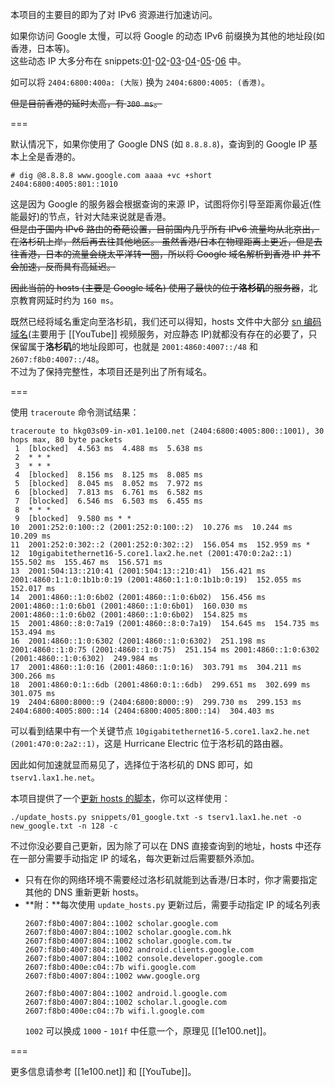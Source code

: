 本项目的主要目的即为了对 IPv6 资源进行加速访问。

如果你访问 Google 太慢，可以将 Google 的动态 IPv6 前缀换为其他的地址段(如香港，日本等)。  
这些动态 IP 大多分布在 snippets:[01]-[02]-[03]-[04]-[05]-[06] 中。

如可以将 `2404:6800:400a: (大阪)` 换为 `2404:6800:4005: (香港)`。  

~~但是目前香港的延时太高，有 `300 ms`。~~

===

默认情况下，如果你使用了 Google DNS (如 `8.8.8.8`)，查询到的 Google IP 基本上全是香港的。
```
# dig @8.8.8.8 www.google.com aaaa +vc +short 
2404:6800:4005:801::1010
```
这是因为 Google 的服务器会根据查询的来源 IP，试图将你引导至距离你最近(性能最好)的节点，针对大陆来说就是香港。  
~~但是由于国内 IPv6 路由的奇葩设置，目前国内几乎所有 IPv6 流量均从北京出，在洛杉矶上岸，然后再去往其他地区。
虽然香港/日本在物理距离上更近，但是去往香港，日本的流量会绕太平洋转一圈，所以将 Google 域名解析到香港 IP 并不会加速，反而具有高延迟。~~

~~因此当前的 hosts (主要是 Google 域名) 使用了最快的位于**洛杉矶**的服务器~~，北京教育网延时约为 `160 ms`。

既然已经将域名重定向至洛杉矶，我们还可以得知，hosts 文件中大部分 [sn 编码域名](sn-domains)(主要用于 [[YouTube]] 视频服务，对应静态 IP)就都没有存在的必要了，只保留属于**洛杉矶**的地址段即可，也就是 `2001:4860:4007::/48` 和 `2607:f8b0:4007::/48`。  
不过为了保持完整性，本项目还是列出了所有域名。

===

使用 `traceroute` 命令测试结果：
```
traceroute to hkg03s09-in-x01.1e100.net (2404:6800:4005:800::1001), 30 hops max, 80 byte packets
 1  [blocked]  4.563 ms  4.488 ms  5.638 ms
 2  * * *
 3  * * *
 4  [blocked]  8.156 ms  8.125 ms  8.085 ms
 5  [blocked]  8.045 ms  8.052 ms  7.972 ms
 6  [blocked]  7.813 ms  6.761 ms  6.582 ms
 7  [blocked]  6.546 ms  6.503 ms  6.455 ms
 8  * * *
 9  [blocked]  9.580 ms * *
10  2001:252:0:100::2 (2001:252:0:100::2)  10.276 ms  10.244 ms  10.209 ms
11  2001:252:0:302::2 (2001:252:0:302::2)  156.054 ms  152.959 ms *
12  10gigabitethernet16-5.core1.lax2.he.net (2001:470:0:2a2::1)  155.502 ms  155.467 ms  156.571 ms
13  2001:504:13::210:41 (2001:504:13::210:41)  156.421 ms 2001:4860:1:1:0:1b1b:0:19 (2001:4860:1:1:0:1b1b:0:19)  152.055 ms  152.017 ms
14  2001:4860::1:0:6b02 (2001:4860::1:0:6b02)  156.456 ms 2001:4860::1:0:6b01 (2001:4860::1:0:6b01)  160.030 ms 2001:4860::1:0:6b02 (2001:4860::1:0:6b02)  154.825 ms
15  2001:4860::8:0:7a19 (2001:4860::8:0:7a19)  154.645 ms  154.735 ms  153.494 ms
16  2001:4860::1:0:6302 (2001:4860::1:0:6302)  251.198 ms 2001:4860::1:0:75 (2001:4860::1:0:75)  251.154 ms 2001:4860::1:0:6302 (2001:4860::1:0:6302)  249.984 ms
17  2001:4860::1:0:16 (2001:4860::1:0:16)  303.791 ms  304.211 ms  300.266 ms
18  2001:4860:0:1::6db (2001:4860:0:1::6db)  299.651 ms  302.699 ms  301.075 ms
19  2404:6800:8000::9 (2404:6800:8000::9)  299.730 ms  299.153 ms 2404:6800:4005:800::14 (2404:6800:4005:800::14)  304.403 ms
```
可以看到结果中有一个关键节点 `10gigabitethernet16-5.core1.lax2.he.net (2001:470:0:2a2::1)`，这是 Hurricane Electric 位于洛杉矶的路由器。

因此如何加速就显而易见了，选择位于洛杉矶的 DNS 即可，如 `tserv1.lax1.he.net`。

本项目提供了一个[更新 hosts 的脚本]，你可以这样使用：
```
./update_hosts.py snippets/01_google.txt -s tserv1.lax1.he.net -o new_google.txt -n 128 -c 
```
不过你没必要自己更新，因为除了可以在 DNS 直接查询到的地址，hosts 中还存在一部分需要手动指定 IP 的域名，每次更新过后需要额外添加。

* 只有在你的网络环境不需要经过洛杉矶就能到达香港/日本时，你才需要指定其他的 DNS 重新更新 hosts。
* **附：**每次使用 `update_hosts.py` 更新过后，需要手动指定 IP 的域名列表
  ```
  2607:f8b0:4007:804::1002 scholar.google.com
  2607:f8b0:4007:804::1002 scholar.google.com.hk
  2607:f8b0:4007:804::1002 scholar.google.com.tw
  2607:f8b0:4007:804::1002 android.clients.google.com
  2607:f8b0:4007:804::1002 console.developer.google.com
  2607:f8b0:400e:c04::7b wifi.google.com
  2607:f8b0:4007:804::1002 www.google.org
  
  2607:f8b0:4007:804::1002 android.l.google.com
  2607:f8b0:4007:804::1002 scholar.l.google.com
  2607:f8b0:400e:c04::7b wifi.l.google.com
  ```
  `1002` 可以换成 `1000` - `101f` 中任意一个，原理见 [[1e100.net]]。

===

更多信息请参考 [[1e100.net]] 和 [[YouTube]]。


[01]:               https://github.com/lennylxx/ipv6-hosts/blob/master/snippets/01_google.txt
[02]:               https://github.com/lennylxx/ipv6-hosts/blob/master/snippets/02_l.google.txt
[03]:               https://github.com/lennylxx/ipv6-hosts/blob/master/snippets/03_adwords.txt
[04]:               https://github.com/lennylxx/ipv6-hosts/blob/master/snippets/04_android.txt
[05]:               https://github.com/lennylxx/ipv6-hosts/blob/master/snippets/05_bigcache.txt
[06]:               https://github.com/lennylxx/ipv6-hosts/blob/master/snippets/06_googleusercontent.txt
[更新 hosts 的脚本]: https://github.com/lennylxx/ipv6-hosts/blob/master/update_hosts.py

